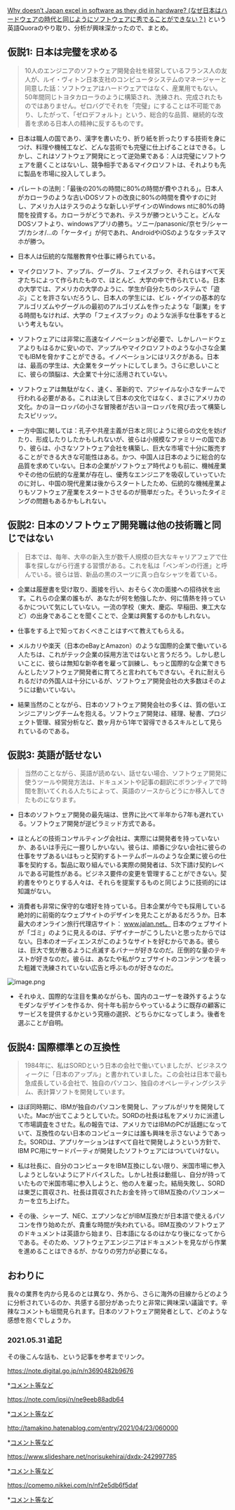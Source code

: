 [Why doesn’t Japan excel in software as they did in hardware? (なぜ日本はハードウェアの時代と同じようにソフトウェアに秀でることができない？)](https://www.quora.com/Why-doesn-t-Japan-excel-in-software-as-they-did-in-hardware) という英語Quoraのやり取り、分析が興味深かったので、まとめ。


## 仮説1: 日本は完璧を求める

>10人のエンジニアのソフトウェア開発会社を経営しているフランス人の友人が、ルイ・ヴィトン日本支社のコンピュータシステムのマネージャーと同意した話：ソフトウェアはハードウェアではなく、産業用でもない。50年間同じトヨタカローラのように構築され、洗練され、完成されたものではありません。ゼロバグでそれを「完璧」にすることは不可能であり、したがって、「ゼロデフォルト」という、総合的な品質、継続的な改善を求める日本人の精神に反するものです。

- 日本は職人の国であり、漢字を書いたり、折り紙を折ったりする技術を身につけ、料理や機械工など、どんな芸術でも完璧に仕上げることはできる。しかし、これはソフトウェア開発にとって逆効果である：人は完璧にソフトウェアを磨くことはないし、競争相手であるマイクロソフトは、それよりも先に製品を市場に投入してしまう。

- パレートの法則：「最後の20%の時間に80%の時間が費やされる」。日本人がカローラのような古いDOSソフトの改良に80%の時間を費やすのに対し、アメリカ人はテスラのような新しいデザインのWindows ntに80%の時間を投資する。カローラがどうであれ、テスラが勝つということ。どんなDOSソフトより、windowsアプリの勝ち。ソニー/panasonic/京セラ/シャープ/カシオ/...の「ケータイ」が何であれ、AndroidやiOSのようなタッチスマホが勝つ。

- 日本人は伝統的な階層教育や仕事に縛られている。

- マイクロソフト、アップル、グーグル、フェイスブック、それらはすべて天才たちによって作られたもので、ほとんど、大学の中で作られている。日本の大学では、アメリカの大学のように、学生が自分たちのシステムで「遊ぶ」ことを許さないだろうし、日本人の学生には、ビル・ゲイツの基本的なアルゴリズムやグーグルの最初のアルゴリズムを作ったような「副業」をする時間もなければ、大学の「フェイスブック」のような派手な仕事をするという考えもない。

- ソフトウェアには非常に高速なイノベーションが必要で、しかしハードウェアよりもはるかに安いので、アップルやマイクロソフトのような小さな企業でもIBMを脅かすことができる。イノベーションにはリスクがある。日本は、最高の学生は、大企業をターゲットにしてしまう。さらに悲しいことに、彼らの頭脳は、大企業で十分に活用されていない。

- ソフトウェアは無駄がなく、速く、革新的で、アジャイルな小さなチームで行われる必要がある。これは決して日本の文化ではなく、まさにアメリカの文化。かのヨーロッパの小さな冒険者が古いヨーロッパを飛び去って構築したスピリッツ。

- 一方中国に関しては：孔子や共産主義が日本と同じように彼らの文化を妨げたり、形成したりしたかもしれないが、彼らは小規模なファミリーの国であり、彼らは、小さなソフトウェア会社を構築し、巨大な市場で十分に販売することができる大きな可能性はある。かつ、中国人は日本のように総合的な品質を求めていない。日本の企業がソフトウェア時代よりも前に、機械産業やその他の伝統的な産業が存在し、優秀なエンジニアを吸収していっていたのに対し、中国の現代産業は後からスタートしたため、伝統的な機械産業よりもソフトウェア産業をスタートさせるのが簡単だった。そういったタイミングの問題もあるかもしれない。


## 仮説2: 日本のソフトウェア開発職は他の技術職と同じではない

> 日本では、毎年、大卒の新入生が数千人規模の巨大なキャリアフェアで仕事を探しながら行進する習慣がある。これを私は「ペンギンの行進」と呼んでいる。彼らは皆、新品の黒のスーツに真っ白なシャツを着ている。

- 企業は履歴書を受け取り、面接を行い、おそらく次の面接への招待状を出す。これらの企業の誰もが、あなたが何を勉強したか、何に情熱を持っているかについて気にしていない。一流の学校（東大、慶応、早稲田、東工大など）の出身であることを聞くことで、企業は興奮するのかもしれない。

- 仕事をする上で知っておくべきことはすべて教えてもらえる。

- メルカリや楽天（日本のeBayとAmazon）のような国際的企業で働いている人たちは、これがテック企業の採用方法ではないと言うだろう。しかし悲しいことに、彼らは無知な新卒者を雇って訓練し、もっと国際的な企業できちんとしたソフトウェア開発者に育てろと言われてもできない。それに耐えられるだけの外国人は十分にいるが、ソフトウェア開発会社の大多数はそのようには動いていない。

- 結果当然のことながら、日本のソフトウェア開発会社の多くは、質の低いエンジニアリングチームを抱える。ソフトウェア開発は、経理、秘書、プロジェクト管理、経営分析など、数ヶ月から1年で習得できるスキルとして見られているのである。

## 仮説3: 英語が話せない

> 当然のことながら、英語が読めない、話せない場合、ソフトウェア開発に使うツールや開発方法は、ドキュメントや記事の翻訳にボランティアで時間を割いてくれる人たちによって、英語のソースからどうにか移入してきたものになります。

- 日本のソフトウェア開発の最先端は、世界に比べて半年から7年も遅れている。ソフトウェア開発が逆ピラミッド方式である。

- ほとんどの技術コンサルティング会社は、実際には開発者を持っていないか、あるいは手元に一握りしかいない。彼らは、順番に少ない会社に彼らの仕事をサブあるいはもっと契約するトーテムポールのような企業に彼らの仕事を契約する。製品に取り組んでいる実際の開発者は、5次下請け契約レベルである可能性がある。ビジネス要件の変更を管理することができない。契約書をやりとりする人々は、それらを提案するものと同じように技術的には知識がない。

- 消費者も非常に保守的な嗜好を持っている。日本企業が今でも採用している絶対的に前衛的なウェブサイトのデザインを見たことがあるだろうか。日本最大のオンライン旅行代理店サイト： www.jalan.net。 日本のウェブサイトが「ゴミ」のように見えるのは、デザイナーがこうしたいと思ったからではない。日本のオーディエンスがこのようなサイトを好むからである。彼らは、巨大で気が散るように点滅するバナーが好きなのだ。圧倒的な量のテキストが好きなのだ。彼らは、あなたや私がウェブサイトのコンテンツを装った粗雑で洗練されていない広告と呼ぶものが好きなのだ。


![image.png](https://qiita-image-store.s3.ap-northeast-1.amazonaws.com/0/93824/ee9a3fc6-1e05-9597-f640-9717207ff484.png)

- それゆえ、国際的な注目を集めながらも、国内のユーザーを疎外するようなモダンなデザインを作るか、何十年も前からやっているように既存の顧客にサービスを提供するかという究極の選択、どちらかになってしまう。後者を選ぶことが自明。


## 仮説4: 国際標準との互換性

> 1984年に、私はSORDという日本の会社で働いていましたが、ビジネスウィークに「日本のアップル」と書かれていました。この会社は日本で最も急成長している会社で、独自のパソコン、独自のオペレーティングシステム、表計算ソフトを開発しています。

- ほぼ同時期に、IBMが独自のパソコンを開発し、アップルがリサを開発していた。Macが出てこようとしていた。SORDの社長は私をアメリカに派遣して市場調査をさせた。私の報告では、アメリカではIBMのPCが話題になっていて、互換性のない日本のコンピュータには誰も興味を示さないようであった。SORDは、アプリケーションはすべて自社で開発しようという方針で、IBM PC用にサードパーティが開発したソフトウェアにはついていけない。

- 私は社長に、自分のコンピュータをIBM互換にしない限り、米国市場に参入しようとしないようにアドバイスした。しかし社長は動揺し、自分が持っていたもので米国市場に参入しようと、他の人を雇った。結局失敗し、SORDは東芝に買収され、社長は買収されたお金を持ってIBM互換のパソコンメーカーを立ち上げた。

- その後、シャープ、NEC、エプソンなどがIBM互換だが日本語で使えるパソコンを作り始めたが、貴重な時間が失われている。IBM互換のソフトウェアのドキュメントは英語から始まり、日本語になるのはかなり後になってからである。そのため、ソフトウェアエンジニアはドキュメントを見ながら作業を進めることはできるが、かなりの労力が必要になる。



## おわりに
我々の業界を内から見るのとは異なり、外から、さらに海外の目線からどのように分析されているのか、共感する部分があったりと非常に興味深い議論です。辛辣なコメントも垣間見られます。日本のソフトウェア開発者として、どのような感想を抱くでしょうか。

### 2021.05.31 追記

その後こんな話も、という記事を参考までリンク。

https://note.digital.go.jp/n/n3690482b9676

*[コメント等など](https://b.hatena.ne.jp/entry/s/note.digital.go.jp/n/n3690482b9676)

https://note.com/ipsj/n/ne9eeb88adb64

*[コメント等など](https://b.hatena.ne.jp/entry/s/note.com/ipsj/n/ne9eeb88adb64)

http://tamakino.hatenablog.com/entry/2021/04/23/060000

*[コメント等など](https://b.hatena.ne.jp/entry/tamakino.hatenablog.com/entry/2021/04/23/060000)

https://www.slideshare.net/norisukehirai/dxdx-242997785

*[コメント等など](https://b.hatena.ne.jp/entry/s/www.slideshare.net/norisukehirai/dxdx-242997785)

https://comemo.nikkei.com/n/nf2e5db6f5daf

*[コメント等など](https://b.hatena.ne.jp/entry/s/comemo.nikkei.com/n/nf2e5db6f5daf)

